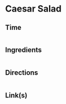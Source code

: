 # Caesar Salad

## Time 
```

```

## Ingredients
```

```


## Directions
```

```


## Link(s)
```

```
